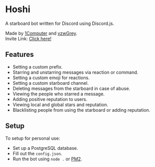 # Hoshi

A starboard bot written for Discord using Discord.js.  

Made by [1Computer](https://github.com/1computer1) and [vzwGrey](https://github.com/vzwGrey).  
Invite Link: [Click here!](https://discordapp.com/oauth2/authorize?permissions=93184&scope=bot&client_id=341715769035456515)  

## Features

- Setting a custom prefix.
- Starring and unstarring messages via reaction or command.
- Setting a custom emoji for reactions.
- Setting a custom starboard channel.
- Deleting messages from the starboard in case of abuse.
- Viewing the people who starred a message.
- Adding positive reputation to users.
- Viewing local and global stars and reputation.
- Blacklisting people from using the starboard or adding reputation.

## Setup

To setup for personal use:
- Set up a PostgreSQL database.
- Fill out the `config.json`.
- Run the bot using `node .` or [PM2](http://pm2.keymetrics.io/).
